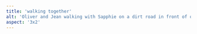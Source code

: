 ```yaml
---
title: 'walking together'
alt: 'Oliver and Jean walking with Sapphie on a dirt road in front of orange maple leaves, with mountains and farm in the background'
aspect: '3x2'
---
```


